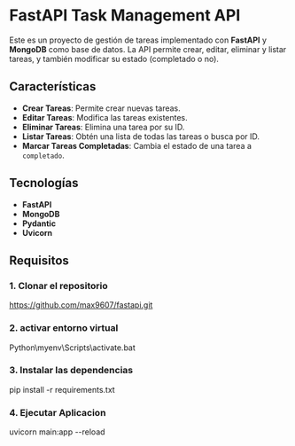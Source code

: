 # FastAPI Task Management API

Este es un proyecto de gestión de tareas implementado con **FastAPI** y **MongoDB** como base de datos. La API permite crear, editar, eliminar y listar tareas, y también modificar su estado (completado o no).

## Características

- **Crear Tareas**: Permite crear nuevas tareas.
- **Editar Tareas**: Modifica las tareas existentes.
- **Eliminar Tareas**: Elimina una tarea por su ID.
- **Listar Tareas**: Obtén una lista de todas las tareas o busca por ID.
- **Marcar Tareas Completadas**: Cambia el estado de una tarea a `completado`.

## Tecnologías
- **FastAPI**
- **MongoDB**
- **Pydantic**
- **Uvicorn**

## Requisitos


### 1. Clonar el repositorio
https://github.com/max9607/fastapi.git

### 2. activar entorno virtual
Python\myenv\Scripts\activate.bat

### 3. Instalar las dependencias
pip install -r requirements.txt

### 4. Ejecutar Aplicacion 
uvicorn main:app --reload

